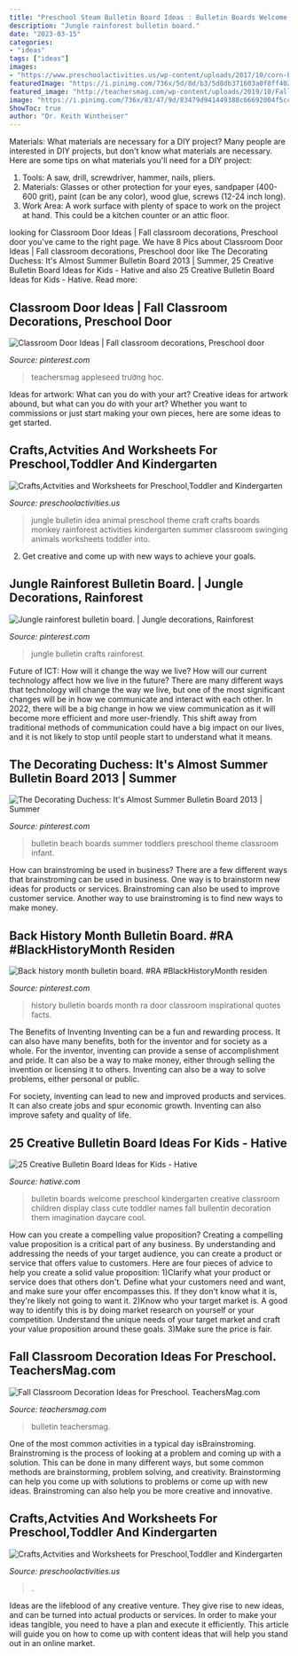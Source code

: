 ```yaml
---
title: "Preschool Steam Bulletin Board Ideas : Bulletin Boards Welcome Preschool Kindergarten Creative Classroom Children Display Class Cute Toddler Names Fall Bullentin Decoration Them Imagination Daycare Cool"
description: "Jungle rainforest bulletin board."
date: "2023-03-15"
categories:
- "ideas"
tags: ["ideas"]
images:
- "https://www.preschoolactivities.us/wp-content/uploads/2017/10/corn-bulletin-board-idea.jpg"
featuredImage: "https://i.pinimg.com/736x/5d/8d/b3/5d8db371603a0f8ff402d811b2f10a39--beach-bulletin-boards-preschool-ideas.jpg"
featured_image: "http://teachersmag.com/wp-content/uploads/2019/10/Fall-Door-Decoration1.jpg"
image: "https://i.pinimg.com/736x/83/47/9d/83479d941449388c66692004f5cc46d2.jpg"
ShowToc: true
author: "Dr. Keith Wintheiser"
---
```



Materials: What materials are necessary for a DIY project?
Many people are interested in DIY projects, but don't know what materials are necessary. Here are some tips on what materials you'll need for a DIY project:
1. Tools: A saw, drill, screwdriver, hammer, nails, pliers.
2. Materials: Glasses or other protection for your eyes, sandpaper (400-600 grit), paint (can be any color), wood glue, screws (12-24 inch long).
3. Work Area: A work surface with plenty of space to work on the project at hand. This could be a kitchen counter or an attic floor.

	

		
looking for Classroom Door Ideas | Fall classroom decorations, Preschool door you've came to the right page. We have 8 Pics about Classroom Door Ideas | Fall classroom decorations, Preschool door like The Decorating Duchess: It&#039;s Almost Summer Bulletin Board 2013 | Summer, 25 Creative Bulletin Board Ideas for Kids - Hative and also 25 Creative Bulletin Board Ideas for Kids - Hative. Read more:
		
    
## Classroom Door Ideas | Fall Classroom Decorations, Preschool Door

<img loading=lazy src="https://i.pinimg.com/736x/28/4f/92/284f926cc092dac36f4d41dac3ac4be9.jpg" onerror="this.onerror=null;this.src='https://tse2.mm.bing.net/th?id=OIP.EGsVGFouIGmxpOWfr3vdPAHaJ4&amp;pid=15.1';" alt="Classroom Door Ideas | Fall classroom decorations, Preschool door">

_Source: pinterest.com_

>teachersmag appleseed trường học. 

	

Ideas for artwork: What can you do with your art?
Creative ideas for artwork abound, but what can you do with your art? Whether you want to commissions or just start making your own pieces, here are some ideas to get started.

    
## Crafts,Actvities And Worksheets For Preschool,Toddler And Kindergarten

<img loading=lazy src="http://www.preschoolactivities.us/wp-content/uploads/2015/03/jungle-bulletin-board-3.jpg" onerror="this.onerror=null;this.src='https://tse2.mm.bing.net/th?id=OIP.fwCQzJz4NG5PwpFbfi2DuAHaJ6&amp;pid=15.1';" alt="Crafts,Actvities and Worksheets for Preschool,Toddler and Kindergarten">

_Source: preschoolactivities.us_

>jungle bulletin idea animal preschool theme craft crafts boards monkey rainforest activities kindergarten summer classroom swinging animals worksheets toddler into. 

	

2. Get creative and come up with new ways to achieve your goals.

    
## Jungle Rainforest Bulletin Board. | Jungle Decorations, Rainforest

<img loading=lazy src="https://i.pinimg.com/736x/83/47/9d/83479d941449388c66692004f5cc46d2.jpg" onerror="this.onerror=null;this.src='https://tse2.mm.bing.net/th?id=OIP.d9aTslTc4bPCS_CUwIs7uwHaJ3&amp;pid=15.1';" alt="Jungle rainforest bulletin board. | Jungle decorations, Rainforest">

_Source: pinterest.com_

>jungle bulletin crafts rainforest. 

	

Future of ICT: How will it change the way we live?
How will our current technology affect how we live in the future? 
There are many different ways that technology will change the way we live, but one of the most significant changes will be in how we communicate and interact with each other. In 2022, there will be a big change in how we view communication as it will become more efficient and more user-friendly. This shift away from traditional methods of communication could have a big impact on our lives, and it is not likely to stop until people start to understand what it means.

    
## The Decorating Duchess: It&#039;s Almost Summer Bulletin Board 2013 | Summer

<img loading=lazy src="https://i.pinimg.com/736x/5d/8d/b3/5d8db371603a0f8ff402d811b2f10a39--beach-bulletin-boards-preschool-ideas.jpg" onerror="this.onerror=null;this.src='https://tse3.mm.bing.net/th?id=OIP.YWsjzjzMgstaHiTfzthQYQHaJ4&amp;pid=15.1';" alt="The Decorating Duchess: It&#039;s Almost Summer Bulletin Board 2013 | Summer">

_Source: pinterest.com_

>bulletin beach boards summer toddlers preschool theme classroom infant. 

	

How can brainstroming be used in business?
There are a few different ways that brainstroming can be used in business. One way is to brainstorm new ideas for products or services. Brainstroming can also be used to improve customer service. Another way to use brainstroming is to find new ways to make money.

    
## Back History Month Bulletin Board. #RA #BlackHistoryMonth Residen

<img loading=lazy src="https://i.pinimg.com/736x/45/f7/76/45f7765ed81c057494334116be5ccf05.jpg" onerror="this.onerror=null;this.src='https://tse2.mm.bing.net/th?id=OIP.3BdlWBrpSSgqBjwsmDhndAHaJ3&amp;pid=15.1';" alt="Back history month bulletin board. #RA #BlackHistoryMonth residen">

_Source: pinterest.com_

>history bulletin boards month ra door classroom inspirational quotes facts. 

	

The Benefits of Inventing
Inventing can be a fun and rewarding process. It can also have many benefits, both for the inventor and for society as a whole.
For the inventor, inventing can provide a sense of accomplishment and pride. It can also be a way to make money, either through selling the invention or licensing it to others. Inventing can also be a way to solve problems, either personal or public.

For society, inventing can lead to new and improved products and services. It can also create jobs and spur economic growth. Inventing can also improve safety and quality of life.

    
## 25 Creative Bulletin Board Ideas For Kids - Hative

<img loading=lazy src="https://hative.com/wp-content/uploads/2014/06/bulletin-board-ideas/19-welcome-back-bulletin-boards-for-preschool.jpg" onerror="this.onerror=null;this.src='https://tse3.mm.bing.net/th?id=OIP.zz68qv4OYlO-RZ1LXRrxFAHaFj&amp;pid=15.1';" alt="25 Creative Bulletin Board Ideas for Kids - Hative">

_Source: hative.com_

>bulletin boards welcome preschool kindergarten creative classroom children display class cute toddler names fall bullentin decoration them imagination daycare cool. 

	

How can you create a compelling value proposition?
Creating a compelling value proposition is a critical part of any business. By understanding and addressing the needs of your target audience, you can create a product or service that offers value to customers. Here are four pieces of advice to help you create a solid value proposition:
1)Clarify what your product or service does that others don't. Define what your customers need and want, and make sure your offer encompasses this. If they don't know what it is, they're likely not going to want it.
2)Know who your target market is. A good way to identify this is by doing market research on yourself or your competition. Understand the unique needs of your target market and craft your value proposition around these goals.
3)Make sure the price is fair.

    
## Fall Classroom Decoration Ideas For Preschool. TeachersMag.com

<img loading=lazy src="http://teachersmag.com/wp-content/uploads/2019/10/Fall-Door-Decoration1.jpg" onerror="this.onerror=null;this.src='https://tse1.mm.bing.net/th?id=OIP.3Qn13xh_uFGZrT-XHioJ-wHaJ4&amp;pid=15.1';" alt="Fall Classroom Decoration Ideas for Preschool. TeachersMag.com">

_Source: teachersmag.com_

>bulletin teachersmag. 

	

One of the most common activities in a typical day isBrainstroming. Brainstroming is the process of looking at a problem and coming up with a solution. This can be done in many different ways, but some common methods are brainstorming, problem solving, and creativity. Brainstorming can help you come up with solutions to problems or come up with new ideas. Brainstroming can also help you be more creative and innovative.

    
## Crafts,Actvities And Worksheets For Preschool,Toddler And Kindergarten

<img loading=lazy src="https://www.preschoolactivities.us/wp-content/uploads/2017/10/corn-bulletin-board-idea.jpg" onerror="this.onerror=null;this.src='https://tse2.mm.bing.net/th?id=OIP.puNMZ4jDocilDcm399LDfAHaNJ&amp;pid=15.1';" alt="Crafts,Actvities and Worksheets for Preschool,Toddler and Kindergarten">

_Source: preschoolactivities.us_

>. 

	

Ideas are the lifeblood of any creative venture. They give rise to new ideas, and can be turned into actual products or services. In order to make your ideas tangible, you need to have a plan and execute it efficiently. This article will guide you on how to come up with content ideas that will help you stand out in an online market.

